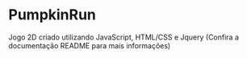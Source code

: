 # PumpkinRun
Jogo 2D criado utilizando JavaScript, HTML/CSS e Jquery (Confira a documentação README para mais informações)
